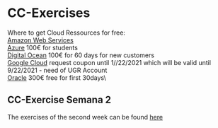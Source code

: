 # CC-Exercises
Where to get Cloud Ressources for free:\
[Amazon Web Services](https://aws.amazon.com/de/free/?all-free-tier.sort-by=item.additionalFields.SortRank&all-free-tier.sort-order=asc) \
[Azure](https://azure.microsoft.com/de-de/free/students/) 100€ for students\
[Digital Ocean](https://cloud.digitalocean.com/registrations/new) 100€ for 60 days for new customers\
[Google Cloud](https://google.secure.force.com/GCPEDU?cid=rpyL%2FTHhUJAvcXAxBCQczXpsSNkFq6dGYb7CVAG%2FgJ9wXdGbpXs2EZ4qt1nGxNXZ) request coupon until 1//22/2021 which will be valid until 9/22/2021 - need of UGR Account\
[Oracle](https://www.oracle.com/cloud/free/) 300€ free for first 30days\

## CC-Exercise Semana 2
The exercises of the second week can be found [here](semana2)

